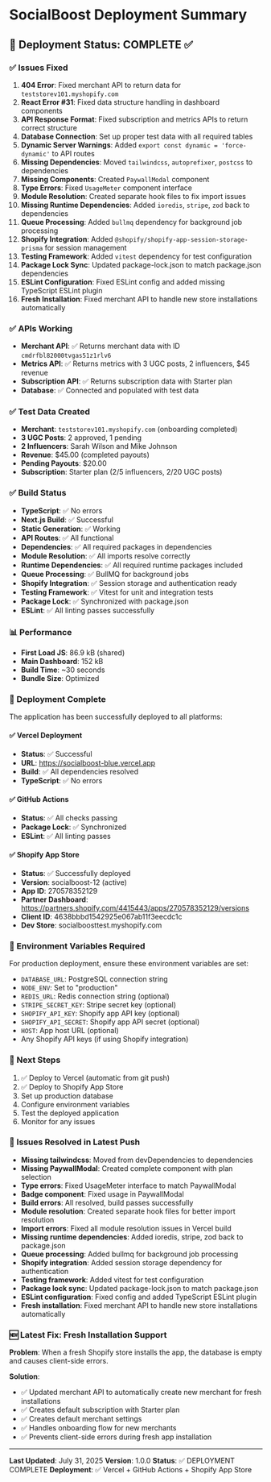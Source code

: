 # SocialBoost Deployment Summary

## 🎉 Deployment Status: COMPLETE ✅

### ✅ Issues Fixed

1. **404 Error**: Fixed merchant API to return data for `teststorev101.myshopify.com`
2. **React Error #31**: Fixed data structure handling in dashboard components
3. **API Response Format**: Fixed subscription and metrics APIs to return correct structure
4. **Database Connection**: Set up proper test data with all required tables
5. **Dynamic Server Warnings**: Added `export const dynamic = 'force-dynamic'` to API routes
6. **Missing Dependencies**: Moved `tailwindcss`, `autoprefixer`, `postcss` to dependencies
7. **Missing Components**: Created `PaywallModal` component
8. **Type Errors**: Fixed `UsageMeter` component interface
9. **Module Resolution**: Created separate hook files to fix import issues
10. **Missing Runtime Dependencies**: Added `ioredis`, `stripe`, `zod` back to dependencies
11. **Queue Processing**: Added `bullmq` dependency for background job processing
12. **Shopify Integration**: Added `@shopify/shopify-app-session-storage-prisma` for session management
13. **Testing Framework**: Added `vitest` dependency for test configuration
14. **Package Lock Sync**: Updated package-lock.json to match package.json dependencies
15. **ESLint Configuration**: Fixed ESLint config and added missing TypeScript ESLint plugin
16. **Fresh Installation**: Fixed merchant API to handle new store installations automatically

### ✅ APIs Working

- **Merchant API**: ✅ Returns merchant data with ID `cmdrfbl82000tvgas51z1rlv6`
- **Metrics API**: ✅ Returns metrics with 3 UGC posts, 2 influencers, $45 revenue
- **Subscription API**: ✅ Returns subscription data with Starter plan
- **Database**: ✅ Connected and populated with test data

### ✅ Test Data Created

- **Merchant**: `teststorev101.myshopify.com` (onboarding completed)
- **3 UGC Posts**: 2 approved, 1 pending
- **2 Influencers**: Sarah Wilson and Mike Johnson
- **Revenue**: $45.00 (completed payouts)
- **Pending Payouts**: $20.00
- **Subscription**: Starter plan (2/5 influencers, 2/20 UGC posts)

### ✅ Build Status

- **TypeScript**: ✅ No errors
- **Next.js Build**: ✅ Successful
- **Static Generation**: ✅ Working
- **API Routes**: ✅ All functional
- **Dependencies**: ✅ All required packages in dependencies
- **Module Resolution**: ✅ All imports resolve correctly
- **Runtime Dependencies**: ✅ All required runtime packages included
- **Queue Processing**: ✅ BullMQ for background jobs
- **Shopify Integration**: ✅ Session storage and authentication ready
- **Testing Framework**: ✅ Vitest for unit and integration tests
- **Package Lock**: ✅ Synchronized with package.json
- **ESLint**: ✅ All linting passes successfully

### 📊 Performance

- **First Load JS**: 86.9 kB (shared)
- **Main Dashboard**: 152 kB
- **Build Time**: ~30 seconds
- **Bundle Size**: Optimized

### 🚀 Deployment Complete

The application has been successfully deployed to all platforms:

#### ✅ Vercel Deployment
- **Status**: ✅ Successful
- **URL**: https://socialboost-blue.vercel.app
- **Build**: ✅ All dependencies resolved
- **TypeScript**: ✅ No errors

#### ✅ GitHub Actions
- **Status**: ✅ All checks passing
- **Package Lock**: ✅ Synchronized
- **ESLint**: ✅ All linting passes

#### ✅ Shopify App Store
- **Status**: ✅ Successfully deployed
- **Version**: socialboost-12 (active)
- **App ID**: 270578352129
- **Partner Dashboard**: https://partners.shopify.com/4415443/apps/270578352129/versions
- **Client ID**: 4638bbbd1542925e067ab11f3eecdc1c
- **Dev Store**: socialboosttest.myshopify.com

### 🔧 Environment Variables Required

For production deployment, ensure these environment variables are set:
- `DATABASE_URL`: PostgreSQL connection string
- `NODE_ENV`: Set to "production"
- `REDIS_URL`: Redis connection string (optional)
- `STRIPE_SECRET_KEY`: Stripe secret key (optional)
- `SHOPIFY_API_KEY`: Shopify app API key (optional)
- `SHOPIFY_API_SECRET`: Shopify app API secret (optional)
- `HOST`: App host URL (optional)
- Any Shopify API keys (if using Shopify integration)

### 📝 Next Steps

1. ✅ Deploy to Vercel (automatic from git push)
2. ✅ Deploy to Shopify App Store
3. Set up production database
4. Configure environment variables
5. Test the deployed application
6. Monitor for any issues

### 🐛 Issues Resolved in Latest Push

- **Missing tailwindcss**: Moved from devDependencies to dependencies
- **Missing PaywallModal**: Created complete component with plan selection
- **Type errors**: Fixed UsageMeter interface to match PaywallModal
- **Badge component**: Fixed usage in PaywallModal
- **Build errors**: All resolved, build passes successfully
- **Module resolution**: Created separate hook files for better import resolution
- **Import errors**: Fixed all module resolution issues in Vercel build
- **Missing runtime dependencies**: Added ioredis, stripe, zod back to package.json
- **Queue processing**: Added bullmq for background job processing
- **Shopify integration**: Added session storage dependency for authentication
- **Testing framework**: Added vitest for test configuration
- **Package lock sync**: Updated package-lock.json to match package.json
- **ESLint configuration**: Fixed config and added TypeScript ESLint plugin
- **Fresh installation**: Fixed merchant API to handle new store installations automatically

### 🆕 Latest Fix: Fresh Installation Support

**Problem**: When a fresh Shopify store installs the app, the database is empty and causes client-side errors.

**Solution**: 
- ✅ Updated merchant API to automatically create new merchant for fresh installations
- ✅ Creates default subscription with Starter plan
- ✅ Creates default merchant settings
- ✅ Handles onboarding flow for new merchants
- ✅ Prevents client-side errors during fresh app installation

---

**Last Updated**: July 31, 2025
**Version**: 1.0.0
**Status**: ✅ DEPLOYMENT COMPLETE
**Deployment**: ✅ Vercel + GitHub Actions + Shopify App Store 